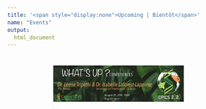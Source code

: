 ```yaml
---
title: '<span style="display:none">Upcoming | Bientôt</span>'
name: "Events"
output:
  html_document
---
```


<head>

<meta charset="utf-8">

<meta name="viewport" content="width=device-width, initial-scale=1">
<link rel="stylesheet" href="./form.css">
<link rel="stylesheet" href="./column_text_style.css">

</head>
<style>

figure {
  padding: 4px;
  margin: auto;
}

figcaption {
  font-style: italic;
  padding: 2px;
  text-align: center;
}
div.figure p + p {
  display: table-caption;
}

</style>
<script src="https://kit.fontawesome.com/0af1a424a5.js" crossorigin="anonymous"></script>

<script type="text/javascript">
function showfield(Occupation_level){
	if(Occupation_level == 'Autre / Other') {
		document.getElementById('div1').innerHTML = '<input type="text" name="other" />';
	}
	else {
		document.getElementById('div1').innerHTML='';
	}	
}
</script>

#

#

#

#

#

<figure>
  <a href="whats_up.html#inscriptions"><img style="display: block; margin-left: auto; margin-right:auto" src="images/whats up 2020/whatsup_25aug_conferences_en.png" alt="Trulli" width="70%" ></a>
  <figcaption style="font-size: 1.25em"><center></center></figcaption>
  
</figure>


<!--figure>
  <img style="display: block; margin-left: auto; margin-right:auto" src="images/whats up 2020/whatsup_conferences_en.png" alt="Trulli" width="70%">
  <figcaption style="font-size: 1.25em">Discussions with 2 guest researchers (international and Quebec) !</figcaption>
  
  <figcaption style="font-size: 1.25em">To know more, click [here](whats_up.html)</figcaption>
</figure>-->




